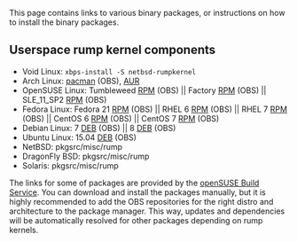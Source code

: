 This page contains links to various binary packages, or instructions on how
to install the binary packages.

Userspace rump kernel components
--------------------------------

* Void Linux: `xbps-install -S netbsd-rumpkernel`
* Arch Linux: [pacman](https://build.opensuse.org/package/binaries/home:staal1978/rump?repository=Arch_Extra) (OBS), [AUR](https://aur.archlinux.org/packages/netbsd-rump-git/) 
* OpenSUSE Linux:
Tumbleweed [RPM](https://build.opensuse.org/package/binaries/home:staal1978/rump?repository=openSUSE_Factory) (OBS)
|| Factory [RPM](https://build.opensuse.org/package/binaries/home:staal1978/rump?repository=openSUSE_Factory) (OBS)
|| SLE_11_SP2 [RPM](https://build.opensuse.org/package/binaries/home:staal1978/rump?repository=SLE_11_SP2) (OBS)
* Fedora Linux:
Fedora 21 [RPM](https://build.opensuse.org/package/binaries/home:staal1978/rump?repository=Fedora_21) (OBS) || RHEL 6 [RPM](https://build.opensuse.org/package/binaries/home:staal1978/rump?repository=RedHat_RHEL-6) (OBS) || RHEL 7 [RPM](https://build.opensuse.org/package/binaries/home:staal1978/rump?repository=RHEL_7) (OBS) 
|| CentOS 6 [RPM](https://build.opensuse.org/package/binaries/home:staal1978/rump?repository=CentOS_CentOS-6) (OBS) || CentOS 7 [RPM](https://build.opensuse.org/package/binaries/home:staal1978/rump?repository=CentOS_7) (OBS)
* Debian Linux:
7 [DEB](https://build.opensuse.org/package/binaries/home:staal1978/rump?repository=Debian_7.0) (OBS) || 8 [DEB](https://build.opensuse.org/package/binaries/home:staal1978/rump?repository=Debian_8.0) (OBS)
* Ubuntu Linux:
15.04 [DEB](https://build.opensuse.org/package/binaries/home:staal1978/rump?repository=xUbuntu_15.04) (OBS)
* NetBSD: pkgsrc/misc/rump
* DragonFly BSD: pkgsrc/misc/rump
* Solaris: pkgsrc/misc/rump

The links for some of packages are provided by the
[openSUSE Build Service](https://build.opensuse.org/package/show?package=rump&project=home%3Astaal1978). 
You can download and install the packages manually, but it is highly recommended to add the OBS repositories for the right distro and architecture to the package manager. This way, updates and dependencies will be automatically resolved for other packages depending on rump kernels.